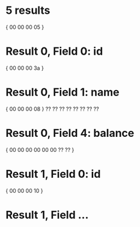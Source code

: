 # 5 results
{ 00 00 00 05 }

# Result 0, Field 0: id
{ 00 00 00 3a }

# Result 0, Field 1: name
{ 00 00 00 08 } ?? ?? ?? ?? ?? ?? ?? ??

# Result 0, Field 4: balance
{ 00 00 00 00 00 00 ?? ?? }

# Result 1, Field 0: id
{ 00 00 00 10 }

# Result 1, Field ...
